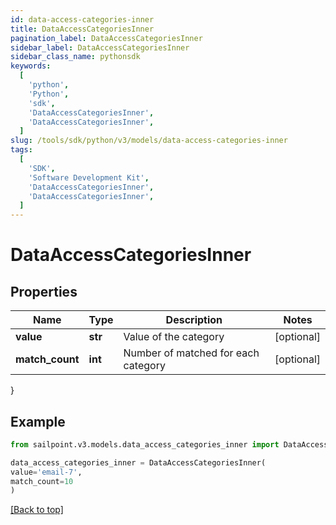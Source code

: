 ```yaml
---
id: data-access-categories-inner
title: DataAccessCategoriesInner
pagination_label: DataAccessCategoriesInner
sidebar_label: DataAccessCategoriesInner
sidebar_class_name: pythonsdk
keywords:
  [
    'python',
    'Python',
    'sdk',
    'DataAccessCategoriesInner',
    'DataAccessCategoriesInner',
  ]
slug: /tools/sdk/python/v3/models/data-access-categories-inner
tags:
  [
    'SDK',
    'Software Development Kit',
    'DataAccessCategoriesInner',
    'DataAccessCategoriesInner',
  ]
---
```


# DataAccessCategoriesInner

## Properties

| Name            | Type    | Description                         | Notes      |
| --------------- | ------- | ----------------------------------- | ---------- |
| **value**       | **str** | Value of the category               | [optional] |
| **match_count** | **int** | Number of matched for each category | [optional] |

}

## Example

```python
from sailpoint.v3.models.data_access_categories_inner import DataAccessCategoriesInner

data_access_categories_inner = DataAccessCategoriesInner(
value='email-7',
match_count=10
)

```

[[Back to top]](#)
